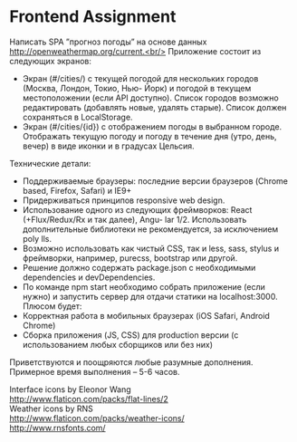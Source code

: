 # Frontend Assignment

Написать SPA ”прогноз погоды” на основе данных http://openweathermap.org/current.<br/>
Приложение состоит из следующих экранов:<br/>

* Экран (#/cities/) с текущей погодой для нескольких городов (Москва, Лондон, Токио, Нью- Йорк) и погодой в текущем местоположении (если API доступно). Список городов возможно редактировать (добавлять новые, удалять старые). Список должен сохраняться в LocalStorage.
* Экран (#/cities/{id}) с отображением погоды в выбранном городе. Отображать текущую погоду и погоду в течение дня (утро, день, вечер) в виде иконки и в градусах Цельсия.

Технические детали:<br/>

* Поддерживаемые браузеры: последние версии браузеров (Chrome based, Firefox, Safari) и IE9+
* Придерживаться принципов responsive web design.
* Использование одного из следующих фреймворков: React (+Flux/Redux/Rx и так далее), Angu- lar 1/2. Использовать дополнительные библиотеки не рекомендуется, за исключением poly lls.
* Возможно использовать как чистый CSS, так и less, sass, stylus и фреймворки, например, purecss, bootstrap или другой.
* Решение должно содержать package.json с необходимыми dependencies и devDependencies.
* По команде npm start необходимо собрать приложение (если нужно) и запустить сервер для
отдачи статики на localhost:3000. Плюсом будет:
* Корректная работа в мобильных браузерах (iOS Safari, Android Chrome)
* Сборка приложения (JS, CSS) для production версии (с использованием любых сборщиков или
без них)

Приветствуются и поощряются любые разумные дополнения.<br/>
Примерное время выполнения – 5-6 часов.<br/>

Interface icons by Eleonor Wang<br/>
http://www.flaticon.com/packs/flat-lines/2<br/>
Weather icons by RNS<br/>
http://www.flaticon.com/packs/weather-icons/<br/>
http://www.rnsfonts.com/
